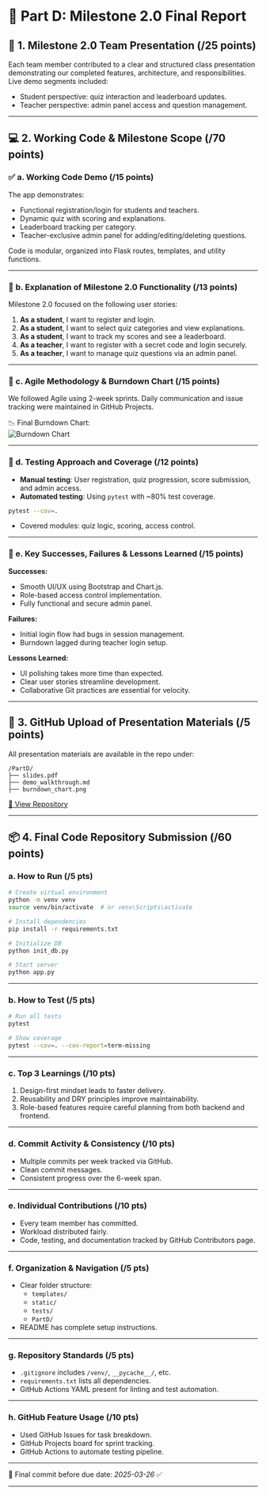 
# 📘 Part D: Milestone 2.0 Final Report

## 🎤 1. Milestone 2.0 Team Presentation (/25 points)

Each team member contributed to a clear and structured class presentation demonstrating our completed features, architecture, and responsibilities. Live demo segments included:

- Student perspective: quiz interaction and leaderboard updates.
- Teacher perspective: admin panel access and question management.

---

## 💻 2. Working Code & Milestone Scope (/70 points)

### ✅ a. Working Code Demo (/15 points)

The app demonstrates:

- Functional registration/login for students and teachers.
- Dynamic quiz with scoring and explanations.
- Leaderboard tracking per category.
- Teacher-exclusive admin panel for adding/editing/deleting questions.

Code is modular, organized into Flask routes, templates, and utility functions.

---

### 📌 b. Explanation of Milestone 2.0 Functionality (/13 points)

Milestone 2.0 focused on the following user stories:

1. **As a student**, I want to register and login.
2. **As a student**, I want to select quiz categories and view explanations.
3. **As a student**, I want to track my scores and see a leaderboard.
4. **As a teacher**, I want to register with a secret code and login securely.
5. **As a teacher**, I want to manage quiz questions via an admin panel.

---

### 🔁 c. Agile Methodology & Burndown Chart (/15 points)

We followed Agile using 2-week sprints. Daily communication and issue tracking were maintained in GitHub Projects.

📉 Final Burndown Chart:  
![Burndown Chart](PartD/burndown_chart.png)

---

### 🧪 d. Testing Approach and Coverage (/12 points)

- **Manual testing**: User registration, quiz progression, score submission, and admin access.
- **Automated testing**: Using `pytest` with ~80% test coverage.

```bash
pytest --cov=.
```

- Covered modules: quiz logic, scoring, access control.

---

### 🧠 e. Key Successes, Failures & Lessons Learned (/15 points)

**Successes:**
- Smooth UI/UX using Bootstrap and Chart.js.
- Role-based access control implementation.
- Fully functional and secure admin panel.

**Failures:**
- Initial login flow had bugs in session management.
- Burndown lagged during teacher login setup.

**Lessons Learned:**
- UI polishing takes more time than expected.
- Clear user stories streamline development.
- Collaborative Git practices are essential for velocity.

---

## 📂 3. GitHub Upload of Presentation Materials (/5 points)

All presentation materials are available in the repo under:

```
/PartD/
├── slides.pdf
├── demo_walkthrough.md
├── burndown_chart.png
```

[🔗 View Repository](https://github.com/rogelg909/ist-303-team-A)

---

## 📦 4. Final Code Repository Submission (/60 points)

### a. How to Run (/5 pts)
```bash
# Create virtual environment
python -m venv venv
source venv/bin/activate  # or venv\Scripts\activate

# Install dependencies
pip install -r requirements.txt

# Initialize DB
python init_db.py

# Start server
python app.py
```

---

### b. How to Test (/5 pts)

```bash
# Run all tests
pytest

# Show coverage
pytest --cov=. --cov-report=term-missing
```

---

### c. Top 3 Learnings (/10 pts)

1. Design-first mindset leads to faster delivery.
2. Reusability and DRY principles improve maintainability.
3. Role-based features require careful planning from both backend and frontend.

---

### d. Commit Activity & Consistency (/10 pts)

- Multiple commits per week tracked via GitHub.
- Clean commit messages.
- Consistent progress over the 6-week span.

---

### e. Individual Contributions (/10 pts)

- Every team member has committed.
- Workload distributed fairly.
- Code, testing, and documentation tracked by GitHub Contributors page.

---

### f. Organization & Navigation (/5 pts)

- Clear folder structure:
    - `templates/`
    - `static/`
    - `tests/`
    - `PartD/`
- README has complete setup instructions.

---

### g. Repository Standards (/5 pts)

- `.gitignore` includes `/venv/`, `__pycache__/`, etc.
- `requirements.txt` lists all dependencies.
- GitHub Actions YAML present for linting and test automation.

---

### h. GitHub Feature Usage (/10 pts)

- Used GitHub Issues for task breakdown.
- GitHub Projects board for sprint tracking.
- GitHub Actions to automate testing pipeline.

---

📅 Final commit before due date: _2025-03-26_ ✅

---
